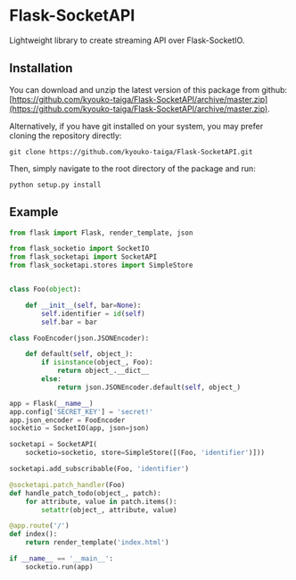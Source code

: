 Flask-SocketAPI
===============

Lightweight library to create streaming API over Flask-SocketIO.

Installation
------------

You can download and unzip the latest version of this package from github: [https://github.com/kyouko-taiga/Flask-SocketAPI/archive/master.zip](https://github.com/kyouko-taiga/Flask-SocketAPI/archive/master.zip).

Alternatively, if you have git installed on your system, you may prefer cloning the repository directly:

	git clone https://github.com/kyouko-taiga/Flask-SocketAPI.git

Then, simply navigate to the root directory of the package and run:

	python setup.py install

Example
-------

```python
from flask import Flask, render_template, json

from flask_socketio import SocketIO
from flask_socketapi import SocketAPI
from flask_socketapi.stores import SimpleStore


class Foo(object):

    def __init__(self, bar=None):
        self.identifier = id(self)
        self.bar = bar

class FooEncoder(json.JSONEncoder):

    def default(self, object_):
        if isinstance(object_, Foo):
            return object_.__dict__
        else:
            return json.JSONEncoder.default(self, object_)

app = Flask(__name__)
app.config['SECRET_KEY'] = 'secret!'
app.json_encoder = FooEncoder
socketio = SocketIO(app, json=json)

socketapi = SocketAPI(
	socketio=socketio, store=SimpleStore([(Foo, 'identifier')]))

socketapi.add_subscribable(Foo, 'identifier')

@socketapi.patch_handler(Foo)
def handle_patch_todo(object_, patch):
    for attribute, value in patch.items():
        setattr(object_, attribute, value)

@app.route('/')
def index():
    return render_template('index.html')

if __name__ == '__main__':
    socketio.run(app)
```
